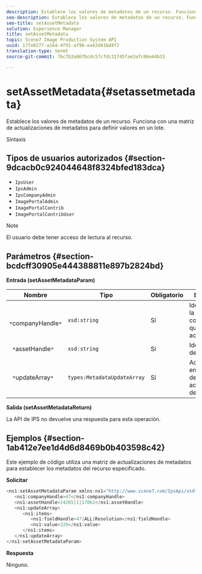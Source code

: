 ```yaml
---
description: Establece los valores de metadatos de un recurso. Funciona con una matriz de actualizaciones de metadatos para definir valores en un lote.
seo-description: Establece los valores de metadatos de un recurso. Funciona con una matriz de actualizaciones de metadatos para definir valores en un lote.
seo-title: setAssetMetadata
solution: Experience Manager
title: setAssetMetadata
topic: Scene7 Image Production System API
uuid: 17fe8277-a164-4f91-af96-ea43d41bd4f2
translation-type: tm+mt
source-git-commit: 7bc7b3a86fbcdc57cfdc31745fae3afc06e44b15

---
```



# setAssetMetadata{#setassetmetadata}

Establece los valores de metadatos de un recurso. Funciona con una matriz de actualizaciones de metadatos para definir valores en un lote.

Sintaxis

## Tipos de usuarios autorizados {#section-9dcacb0c924044648f8324bfed183dca}

* `IpsUser`
* `IpsAdmin`
* `IpsCompanyAdmin`
* `ImagePortalAdmin`
* `ImagePortalContrib`
* `ImagePortalContribUser`

>[!NOTE]
>
>El usuario debe tener acceso de lectura al recurso.

## Parámetros {#section-bcdcff30905e444388811e897b2824bd}

**Entrada (setAssetMetadataParam)**

| Nombre | Tipo | Obligatorio | Descripción |
|---|---|---|---|
| ` *`companyHandle`*` | `xsd:string` | Sí | Identificador de la compañía con el recurso que desea actualizar. |
| ` *`assetHandle`*` | `xsd:string` | Sí | Identificador del recurso. |
| ` *`updateArray`*` | `types:MetadataUpdateArray` | Sí | Actualizaciones en una matriz de actualizaciones de metadatos. |

**Salida (setAssetMetadataReturn)**

La API de IPS no devuelve una respuesta para esta operación.

## Ejemplos {#section-1ab412e7ee1d4d6d8469b0b403598c42}

Este ejemplo de código utiliza una matriz de actualizaciones de metadatos para establecer los metadatos del recurso especificado.

**Solicitar**

```java
<ns1:setAssetMetadataParam xmlns:ns1="http://www.scene7.com/IpsApi/xsd">
   <ns1:companyHandle>47</ns1:companyHandle>
   <ns1:assetHandle>24265|1|17061</ns1:assetHandle>
   <ns1:updateArray>
      <ns1:items>
         <ns1:fieldHandle>47|ALL|Resolution</ns1:fieldHandle>
         <ns1:value>320</ns1:value>
      </ns1:items>
   </ns1:updateArray>
</ns1:setAssetMetadataParam>
```

**Respuesta**

Ninguno.
